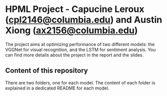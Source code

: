 # HPML Project - Capucine Leroux (cpl2146@columbia.edu) and Austin Xiong (ax2156@columbia.edu)

The project aims at optimizing performance of two different models: the VGGNet for visual recognition, and the LSTM for sentiment analysis. You can find more details about the project in the report and the slides. 

## Content of this repository
There are two folders, one for each model. The content of each folder is explained in a dedicated README for each model. 




